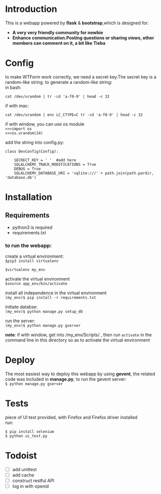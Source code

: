 
# Introduction
This is a webapp powered by __flask__ & __bootstrap__,which is designed for:  
- **A very very friendly community for newbie**
- **Enhance communication.Posting questions or sharing views, other members can comment on it, a bit like Tieba**

# Config
to make WTForm work correctly, we need a secret key.The secret key is a random-like string.
to generate a random-like string:  
in bash:

    cat /dev/urandom | tr -cd 'a-f0-9' | head -c 32
if with mac:

    cat /dev/urandom | env LC_CTYPE=C tr -cd 'a-f0-9' | head -c 32  

if with window, you can use os module  
    `>>>import os`  
    `>>>os.urandom(24)`  


add the string into config.py: 

    class DevConfig(Config):
	    
	    SECRECT_KEY = ' '  #add here
	    SQLALCHEMY_TRACK_MODIFICATIONS = True
	    DEBUG = True
	    SQLALCHEMY_DATABASE_URI = 'sqlite:///' + path.join(path.pardir, 'database.db')


# Installation
## Requirements
* python3 is required
* requirements.txt


###  to run the webapp:

create a virtual environment:  
`$pip3 install virtualenv`  

`$virtualenv my_env`

activate the virtual environment    
`$source app_env/bin/activate`  

install all independence in the virtual environment   
`(my_env)$ pip install -r requirements.txt`  

initiate databse:       
`(my_env)$ python manage.py setup_db`  

run the server:       
`(my_env)$ python manage.py gserver`  


__note__:
if with window, get into /my_env/Scripts/ , then run `activate` in the command line in this directory so as to activate the virtual environment


# Deploy
The most easiest way to deploy this webapp by using **gevent**, the related code was included in **manage.py**,
to run the gevent server:  
`$ python manage.py gserver`

# Tests
piece of  UI test provided, with Firefox and Firefox driver installed  
run:

`$ pip install selenium`  
`$ python ui_test.py`

# Todoist
- [ ] add unittest
- [ ] add cache
- [ ] construct restful API
- [ ] log in with  openid